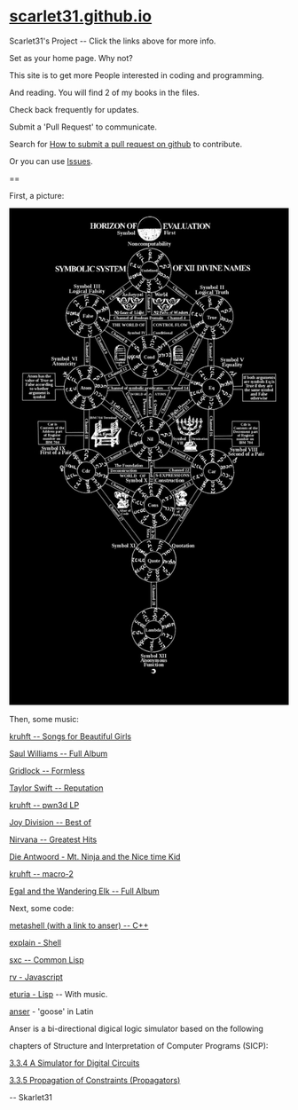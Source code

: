 # [scarlet31.github.io](https://scarlet31.github.io)

Scarlet31's Project -- Click the links above for more info.

Set as your home page.  Why not?

This site is to get more People interested in coding and programming.

And reading.  You will find 2 of my books in the files.

Check back frequently for updates.

Submit a 'Pull Request' to communicate.

Search for [How to submit a pull request on github](https://www.google.com/search?q=how+to+submit+a+pull+request+on+github) to contribute.

Or you can use [Issues](https://github.com/scarlet31/scarlet31.github.io/issues).

==

First, a picture:

![The Kabbevela Fixed](kabbevalah--fixed--2018.png "The Kabbevala Fixed (2018)")

Then, some music:

[kruhft -- Songs for Beautiful Girls](https://archive.org/details/Kruhft-SongsForBeautifulGirls)

[Saul Williams -- Full Album](https://www.youtube.com/watch?v=b1S7qTsW5SY&list=PLdwVGhtJhPswZgPUExHdRhi2I6wRI4hOQ)

[Gridlock -- Formless](https://www.youtube.com/watch?v=YFLhE7VmJuw)

[Taylor Swift -- Reputation](https://www.youtube.com/watch?v=T62maKYX9tU&list=PLV1bhAAf21cSxHaqUDyG1meQz3hUPi4eO)

[kruhft -- pwn3d LP](https://archive.org/details/kruhft__pwn3d__2005)

[Joy Division -- Best of](https://www.youtube.com/watch?v=VZ1BOPWbVms)

[Nirvana -- Greatest Hits](https://www.youtube.com/watch?v=UmQWV01xRdg)

[Die Antwoord - Mt. Ninja and the Nice time Kid](https://www.youtube.com/watch?v=d80MG0TZ8mU)

[kruhft -- macro-2](https://www.youtube.com/watch?v=nD1kA0sB8eU)

[Egal and the Wandering Elk -- Full Album](https://kruhft.bandcamp.com/album/egal-and-the-wandering-elk)

Next, some code:

[metashell (with a link to anser) -- C++](https://www.github.com/burtonsamograd/metashell)

[explain - Shell](https://github.com/burtonsamograd/explain)

[sxc -- Common Lisp](https://github.com/burtonsamograd/sxc)

[rv - Javascript](https://github.com/BusFactor1Inc/rv)

[eturia - Lisp](http://www.kruhft.ca/boot/dev.html) -- With music.

[anser](https://github.com/burtonsamograd/anser) - 'goose' in Latin

Anser is a bi-directional digical logic simulator based on the following

chapters of Structure and Interpretation of Computer Programs (SICP):

[3.3.4 A Simulator for Digital Circuits](https://mitp-content-server.mit.edu/books/content/sectbyfn/books_pres_0/6515/sicp.zip/full-text/book/book-Z-H-4.html#%_toc_%_sec_3.3.4)

[3.3.5 Propagation of Constraints (Propagators)](https://mitp-content-server.mit.edu/books/content/sectbyfn/books_pres_0/6515/sicp.zip/full-text/book/book-Z-H-4.html#%_toc_%_sec_3.3.5)

--
Skarlet31
